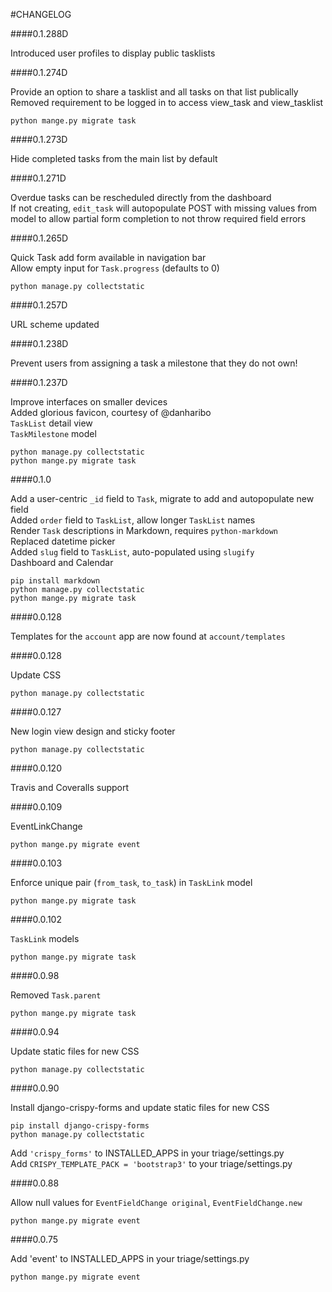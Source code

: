#CHANGELOG

####0.1.288D

Introduced user profiles to display public tasklists

####0.1.274D

Provide an option to share a tasklist and all tasks on that list publically  
Removed requirement to be logged in to access view_task and view_tasklist  

    python mange.py migrate task

####0.1.273D

Hide completed tasks from the main list by default  

####0.1.271D

Overdue tasks can be rescheduled directly from the dashboard  
If not creating, `edit_task` will autopopulate POST with missing values from model to allow partial form completion to not throw required field errors

####0.1.265D

Quick Task add form available in navigation bar  
Allow empty input for `Task.progress` (defaults to 0)

    python manage.py collectstatic

####0.1.257D

URL scheme updated

####0.1.238D

Prevent users from assigning a task a milestone that they do not own!

####0.1.237D

Improve interfaces on smaller devices  
Added glorious favicon, courtesy of @danharibo  
`TaskList` detail view  
`TaskMilestone` model

    python manage.py collectstatic
    python mange.py migrate task

####0.1.0

Add a user-centric `_id` field to `Task`, migrate to add and autopopulate new field  
Added `order` field to `TaskList`, allow longer `TaskList` names  
Render `Task` descriptions in Markdown, requires `python-markdown`  
Replaced datetime picker  
Added `slug` field to `TaskList`, auto-populated using `slugify`  
Dashboard and Calendar

    pip install markdown
    python manage.py collectstatic
    python mange.py migrate task

####0.0.128

Templates for the `account` app are now found at `account/templates`  

####0.0.128

Update CSS

    python manage.py collectstatic

####0.0.127

New login view design and sticky footer

    python manage.py collectstatic

####0.0.120

Travis and Coveralls support

####0.0.109

EventLinkChange

    python mange.py migrate event

####0.0.103

Enforce unique pair (`from_task`, `to_task`) in `TaskLink` model

    python mange.py migrate task

####0.0.102

`TaskLink` models

    python mange.py migrate task

####0.0.98

Removed `Task.parent`

    python mange.py migrate task

####0.0.94

Update static files for new CSS

    python manage.py collectstatic

####0.0.90

Install django-crispy-forms and update static files for new CSS

    pip install django-crispy-forms
    python manage.py collectstatic

Add `'crispy_forms'` to INSTALLED_APPS in your triage/settings.py  
Add `CRISPY_TEMPLATE_PACK = 'bootstrap3'` to your triage/settings.py

####0.0.88

Allow null values for `EventFieldChange original`, `EventFieldChange.new`

    python mange.py migrate event

####0.0.75

Add 'event' to INSTALLED_APPS in your triage/settings.py

    python mange.py migrate event
